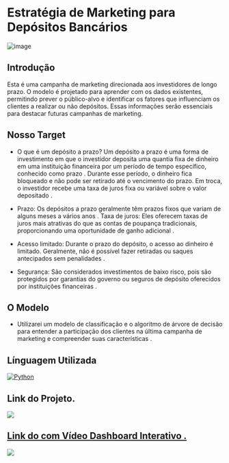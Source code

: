 # Estratégia de Marketing para Depósitos Bancários
![image](https://github.com/felipefagion/MLearning/assets/156556520/b88a51a2-9522-42d0-96ed-145d8f0e7b36)


## Introdução  
Esta é uma campanha de marketing direcionada aos investidores de longo prazo. O modelo é projetado para aprender com os dados existentes, permitindo prever o público-alvo e identificar os fatores que influenciam os clientes a realizar ou não depósitos. Essas informações serão essenciais para destacar futuras campanhas de marketing.

## Nosso Target
- O que é um depósito a prazo?
  Um depósito a prazo é uma forma de investimento em que o investidor deposita uma quantia fixa de dinheiro em uma instituição financeira por um período de tempo específico, conhecido como prazo . Durante esse período, o dinheiro fica bloqueado e não pode ser retirado até o vencimento do prazo. Em troca, o investidor recebe uma taxa de juros fixa ou variável sobre o valor depositado .

- Prazo: Os depósitos a prazo geralmente têm prazos fixos que variam de alguns meses a vários anos .
Taxa de juros: Eles oferecem taxas de juros mais atrativas do que as contas de poupança tradicionais, proporcionando uma oportunidade de ganho adicional .
- Acesso limitado: Durante o prazo do depósito, o acesso ao dinheiro é limitado. Geralmente, não é possível fazer retiradas ou saques antecipados sem penalidades .
- Segurança: São considerados investimentos de baixo risco, pois são protegidos por garantias do governo ou seguros de depósito oferecidos por instituições financeiras .

## O Modelo
- Utilizarei um modelo de classificação e o algoritmo de árvore de decisão para entender a participação dos clientes na última campanha de marketing e compreender suas características .

## Línguagem Utilizada   
<a href="https://www.python.org/" target="_blank">
    <img src="https://img.shields.io/badge/Python-3776AB?style=for-the-badge&logo=python&logoColor=white" alt="Python">
</a>






## Link do Projeto.
<div align="left">  
<a href="https://github.com/felipefagion/MLearning/blob/main/ProjetoMl.ipynb" target="_blank"><img src="https://img.shields.io/badge/Go-00ADD8?style=for-the-badge&logo=go&logoColor=white"</a>

## Link do com Vídeo Dashboard Interativo .
<div align="left">  
<a href="https://github.com/felipefagion/MLearning/blob/main/dash_boardmarket.gif" target="_blank"><img src="https://img.shields.io/badge/Go-00ADD8?style=for-the-badge&logo=go&logoColor=white"</a>

